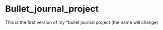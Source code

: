 # Bullet_journal_project
This is the first version of my *bullet journal project (the name will change)
